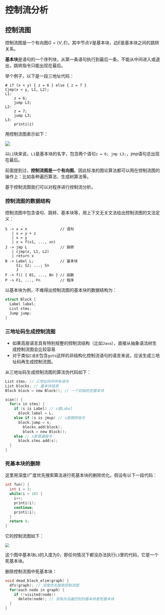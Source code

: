 # 控制流分析

## 控制流图

控制流图是一个有向图$G = (V, E)$，其中节点$V$是基本块，边$E$是基本块之间的跳转关系。

**基本块**是语句的一个序列块，从第一条语句执行到最后一条，不能从中间进入或退出，跳转指令只能出现在最后。

举个例子，以下是一段三地址代码：

```assembly
# if (x < y) { z = 6 } else { z = 7 }
Cjmp(x < y, L1, L2);
L1:
	z = 6;
	jump L3;
L2:
	z = 7;
	jump L3;
L3:
	printi(z)
```

用控制流图表示如下：

![](https://tva1.sinaimg.cn/large/008i3skNgy1gtfad40tamj60cj096mxc02.jpg)

以`L1`块来说，`L1`是基本块的名字，包含两个语句`z = 6; jmp L3;`，jmp语句总出现在最后。

前面提到过，**控制流图是一个有向图**。因此标准的图论算法都可以用在控制流图的操作上：比如各种遍历算法、生成树算法等。

基于控制流图我们可以对程序进行控制流分析。

### 控制流图的数据结构

控制流图中包含语句、跳转、基本块等，用上下文无关文法给出控制流图的文法定义：

```
S -> x = n               // 语句
   | x = y + z
   | x = y
   | x = f(x1, ..., xn)
J -> jmp L               // 跳转
   | cjmp(x, L1, L2)
   | return x
B -> Label L;            // 基本块
     S1; S2; ...; Sn
     J
F -> f() { B1, ..., Bn } // 函数
P -> F1, ..., Fn         // 程序
```

以基本块为例，不难得出控制流图的基本块的数据结构为：

```c
struct Block {
  Label label;
  List stms;
  Jump jump;
}
```

### 三地址码生成控制流图

* 如果高层语言具有特别规整的控制流结构（比如`Java`），直接从抽象语法树生成控制流图会比较容易
* 对于类似`C语言`包含`goto`这样的非结构化控制流语句的语言来说，应该生成三地址码再生成控制流图。

从三地址码生成控制流图的算法伪代码如下：

```c
List stms; // 三地址码中所有语句
List blocks; // 基本块链表
Block block = new Block(); // 一个初始的空基本块

scan() {
  for(s in stms) {
    if (s is Label) // s是Label
      block.label = L;
    else if (s is jmup) // s是跳转指令
      block.jump = s;
    	blocks.add(block);
    	block = new Block();
    else // s是普通指令
      block.stms.add(s);
  }
}
```

### 死基本块的删除

这里用深度/广度优先搜索算法进行死基本块的删除优化。假设有以下一段代码：

```c
int fun() {
  int i = 3;
  while(i < 10) {
    i++;
    printi(i);
    continue;
    printi(i);
  }
  return 0;
}
```

它的控制流图如下：

<img src="https://tva1.sinaimg.cn/large/008i3skNgy1gtf8tjdrbtj606y0bwglu02.jpg" style="zoom:80%;" />

这个图中基本块`L3`的入度为0，即任何情况下都没办法执行`L3`里的代码，它是一个死基本块。

删除控制流图中死基本块：

```c
void dead_block_elim(graph) {
  dfs(graph); // 深度优先搜索控制流图
  for(each node in graph) {
    if (!visited(node))
      delete(node); // 没有办法遍历到的基本块是死基本块
  }
}
```

